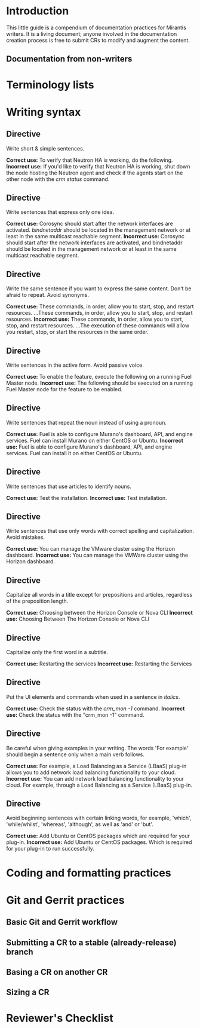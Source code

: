 
Introduction
============

This little guide is a compendium of documentation practices
for Mirantis writers.
It is a living document;
anyone involved in the documentation creation process
is free to submit CRs to modify and augment the content.

Documentation from non-writers
------------------------------


Terminology lists
=================

Writing syntax
==============

Directive
---------
Write short & simple sentences.

**Correct use:** To verify that Neutron HA is working, do the following.
**Incorrect use:** If you'd like to verify that Neutron HA is working, shut down the node hosting the Neutron agent and check if the agents start on the other node with the *crm status* command.

Directive
---------
Write sentences that express only one idea.

**Correct use:** Corosync should start after the network interfaces are activated. *bindnetaddr* should be located in the management network or at least in the same multicast reachable segment.
**Incorrect use:** Corosync should start after the network interfaces are activated, and bindnetaddr should be located in the management network or at least in the same multicast reachable segment.

Directive
---------
Write the same sentence if you want to express the same content. Don’t be afraid to repeat. Avoid synonyms.

**Correct use:** These commands, in order, allow you to start, stop, and restart resources. ...These commands, in order, allow you to start, stop, and restart resources.
**Incorrect use:** These commands, in order, allow you to start, stop, and restart resources. ...The execution of these commands will allow you restart, stop, or start the resources in the same order.

Directive
---------
Write sentences in the active form. Avoid passive voice.

**Correct use:** To enable the feature, execute the following on a running Fuel Master node.
**Incorrect use:** The following should be executed on a running Fuel Master node for the feature to be enabled.

Directive
---------
Write sentences that repeat the noun instead of using a pronoun.

**Correct use:** Fuel is able to configure Murano's dashboard, API, and engine services. Fuel can install Murano on either CentOS or Ubuntu.
**Incorrect use:** Fuel is able to configure Murano's dashboard, API, and engine services. Fuel can install it on either CentOS or Ubuntu.

Directive
---------
Write sentences that use articles to identify nouns.

**Correct use:** Test the installation.
**Incorrect use:** Test installation.

Directive
---------
Write sentences that use only words with correct spelling and capitalization. Avoid mistakes.

**Correct use:** You can manage the VMware cluster using the Horizon dashboard.
**Incorrect use:** You can manage the VMWare cluster using the Horizon dashboard.

Directive
---------
Capitalize all words in a title except for prepositions and articles, regardless of the preposition length.

**Correct use:** Choosing between the Horizon Console or Nova CLI
**Incorrect use:** Choosing Between The Horizon Console or Nova CLI

Directive
---------
Capitalize only the first word in a subtitle.

**Correct use:** Restarting the services
**Incorrect use:** Restarting the Services

Directive
---------
Put the UI elements and commands when used in a sentence in *italics*.

**Correct use:** Check the status with the *crm_mon -1* command.
**Incorrect use:** Check the status with the "crm_mon -1" command.

Directive
---------
Be careful when giving examples in your writing. The words 'For example' should begin a sentence only when a main verb follows.

**Correct use:** For example, a Load Balancing as a Service (LBaaS) plug-in allows you to add network load balancing functionality to your cloud.
**Incorrect use:** You can add network load balancing functionality to your cloud. For example, through a Load Balancing as a Service (LBaaS) plug-in.

Directive
---------
Avoid beginning sentences with certain linking words, for example, 'which', 'while/whilst', 'whereas', 'although', as well as 'and' or 'but'.

**Correct use:** Add Ubuntu or CentOS packages which are required for your plug-in.
**Incorrect use:** Add Ubuntu or CentOS packages. Which is required for your plug-in to run successfully.


Coding and formatting practices
===============================

Git and Gerrit practices
========================

Basic Git and Gerrit workflow
-----------------------------

Submitting a CR to a stable (already-release) branch
----------------------------------------------------

Basing a CR on another CR
-------------------------

Sizing a CR
-----------

Reviewer's Checklist
====================

